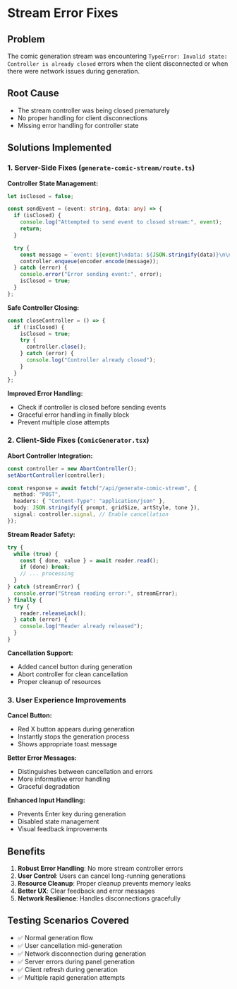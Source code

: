 # Stream Error Fixes

## Problem

The comic generation stream was encountering `TypeError: Invalid state: Controller is already closed` errors when the client disconnected or when there were network issues during generation.

## Root Cause

- The stream controller was being closed prematurely
- No proper handling for client disconnections
- Missing error handling for controller state

## Solutions Implemented

### 1. Server-Side Fixes (`generate-comic-stream/route.ts`)

**Controller State Management:**

```typescript
let isClosed = false;

const sendEvent = (event: string, data: any) => {
  if (isClosed) {
    console.log("Attempted to send event to closed stream:", event);
    return;
  }

  try {
    const message = `event: ${event}\ndata: ${JSON.stringify(data)}\n\n`;
    controller.enqueue(encoder.encode(message));
  } catch (error) {
    console.error("Error sending event:", error);
    isClosed = true;
  }
};
```

**Safe Controller Closing:**

```typescript
const closeController = () => {
  if (!isClosed) {
    isClosed = true;
    try {
      controller.close();
    } catch (error) {
      console.log("Controller already closed");
    }
  }
};
```

**Improved Error Handling:**

- Check if controller is closed before sending events
- Graceful error handling in finally block
- Prevent multiple close attempts

### 2. Client-Side Fixes (`ComicGenerator.tsx`)

**Abort Controller Integration:**

```typescript
const controller = new AbortController();
setAbortController(controller);

const response = await fetch("/api/generate-comic-stream", {
  method: "POST",
  headers: { "Content-Type": "application/json" },
  body: JSON.stringify({ prompt, gridSize, artStyle, tone }),
  signal: controller.signal, // Enable cancellation
});
```

**Stream Reader Safety:**

```typescript
try {
  while (true) {
    const { done, value } = await reader.read();
    if (done) break;
    // ... processing
  }
} catch (streamError) {
  console.error("Stream reading error:", streamError);
} finally {
  try {
    reader.releaseLock();
  } catch (error) {
    console.log("Reader already released");
  }
}
```

**Cancellation Support:**

- Added cancel button during generation
- Abort controller for clean cancellation
- Proper cleanup of resources

### 3. User Experience Improvements

**Cancel Button:**

- Red X button appears during generation
- Instantly stops the generation process
- Shows appropriate toast message

**Better Error Messages:**

- Distinguishes between cancellation and errors
- More informative error handling
- Graceful degradation

**Enhanced Input Handling:**

- Prevents Enter key during generation
- Disabled state management
- Visual feedback improvements

## Benefits

1. **Robust Error Handling**: No more stream controller errors
2. **User Control**: Users can cancel long-running generations
3. **Resource Cleanup**: Proper cleanup prevents memory leaks
4. **Better UX**: Clear feedback and error messages
5. **Network Resilience**: Handles disconnections gracefully

## Testing Scenarios Covered

- ✅ Normal generation flow
- ✅ User cancellation mid-generation
- ✅ Network disconnection during generation
- ✅ Server errors during panel generation
- ✅ Client refresh during generation
- ✅ Multiple rapid generation attempts
